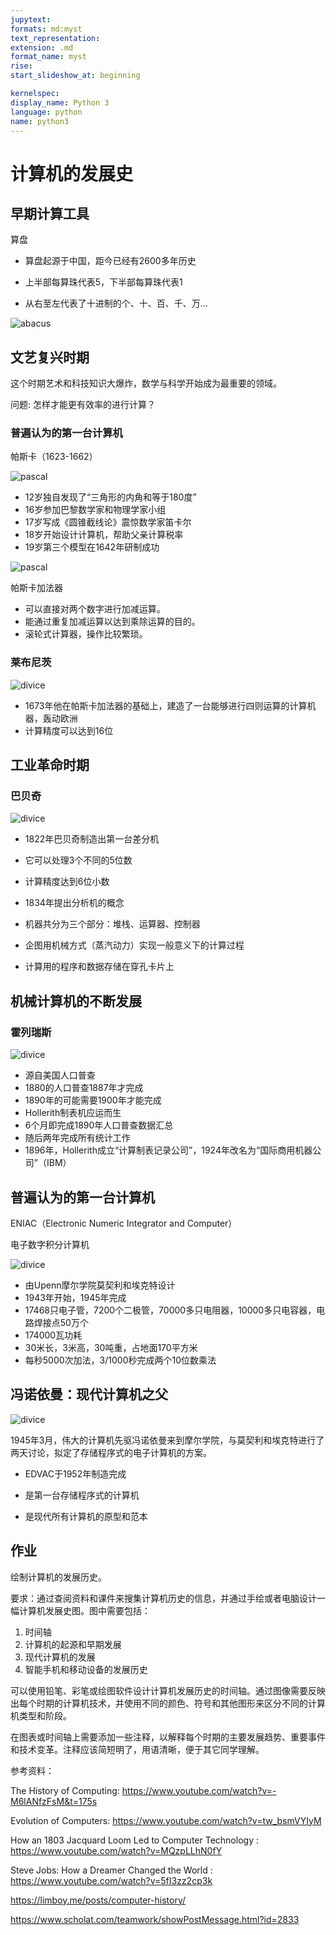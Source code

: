 ```yaml
---
jupytext:
formats: md:myst
text_representation:
extension: .md
format_name: myst
rise:
start_slideshow_at: beginning

kernelspec:
display_name: Python 3
language: python
name: python3
---
```


# 计算机的发展史 #

## 早期计算工具 ##

算盘

* 算盘起源于中国，距今已经有2600多年历史

* 上半部每算珠代表5，下半部每算珠代表1

* 从右至左代表了十进制的个、十、百、千、万…

![abacus](abacus.png)

## 文艺复兴时期 ##

这个时期艺术和科技知识大爆炸，数学与科学开始成为最重要的领域。

问题: 怎样才能更有效率的进行计算？

### 普遍认为的第一台计算机 ####

帕斯卡（1623-1662）

![pascal](Pascal.png)

* 12岁独自发现了“三角形的内角和等于180度”
* 16岁参加巴黎数学家和物理学家小组
* 17岁写成《圆锥截线论》震惊数学家笛卡尔
* 18岁开始设计计算机，帮助父亲计算税率
* 19岁第三个模型在1642年研制成功

![pascal](add.png)

帕斯卡加法器

* 可以直接对两个数字进行加减运算。
* 能通过重复加减运算以达到乘除运算的目的。
* 滚轮式计算器，操作比较繁琐。

### 莱布尼茨 ###

![divice](lai.png)

* 1673年他在帕斯卡加法器的基础上，建造了一台能够进行四则运算的计算机器，轰动欧洲
* 计算精度可以达到16位

## 工业革命时期 ##

### 巴贝奇 ###

![divice](Babbage.png)

* 1822年巴贝奇制造出第一台差分机
* 它可以处理3个不同的5位数
* 计算精度达到6位小数

* 1834年提出分析机的概念
* 机器共分为三个部分：堆栈、运算器、控制器
* 企图用机械方式（蒸汽动力）实现一般意义下的计算过程
* 计算用的程序和数据存储在穿孔卡片上

## 机械计算机的不断发展 ##

### 霍列瑞斯 ###

![divice](table.png)

* 源自美国人口普查
* 1880的人口普查1887年才完成
* 1890年的可能需要1900年才能完成
* Hollerith制表机应运而生
* 6个月即完成1890年人口普查数据汇总
* 随后两年完成所有统计工作
* 1896年，Hollerith成立“计算制表记录公司”，1924年改名为“国际商用机器公司”（IBM）

## 普遍认为的第一台计算机 ##

ENIAC（Electronic Numeric Integrator and Computer）

电子数字积分计算机

![divice](eniac.png)

* 由Upenn摩尔学院莫契利和埃克特设计
* 1943年开始，1945年完成 
* 17468只电子管，7200个二极管，70000多只电阻器，10000多只电容器，电路焊接点50万个 
* 174000瓦功耗 
* 30米长，3米高，30吨重，占地面170平方米 
* 每秒5000次加法，3/1000秒完成两个10位数乘法

## 冯诺依曼：现代计算机之父 ##

![divice](von.png)

1945年3月，伟大的计算机先驱冯诺依曼来到摩尔学院，与莫契利和埃克特进行了两天讨论，拟定了存储程序式的电子计算机的方案。

* EDVAC于1952年制造完成

* 是第一台存储程序式的计算机

* 是现代所有计算机的原型和范本


## 作业 ##

绘制计算机的发展历史。

要求：通过查阅资料和课件来搜集计算机历史的信息，并通过手绘或者电脑设计一幅计算机发展史图。图中需要包括：

1. 时间轴
2. 计算机的起源和早期发展
3. 现代计算机的发展
4. 智能手机和移动设备的发展历史

可以使用铅笔、彩笔或绘图软件设计计算机发展历史的时间轴。通过图像需要反映出每个时期的计算机技术，并使用不同的颜色、符号和其他图形来区分不同的计算机类型和阶段。

在图表或时间轴上需要添加一些注释，以解释每个时期的主要发展趋势、重要事件和技术变革。注释应该简短明了，用语清晰，便于其它同学理解。

参考资料：

The History of Computing: https://www.youtube.com/watch?v=-M6lANfzFsM&t=175s

Evolution of Computers: https://www.youtube.com/watch?v=tw_bsmVYIyM

How an 1803 Jacquard Loom Led to Computer Technology
: https://www.youtube.com/watch?v=MQzpLLhN0fY

Steve Jobs: How a Dreamer Changed the World
: https://www.youtube.com/watch?v=5fI3zz2cp3k

https://limboy.me/posts/computer-history/

https://www.scholat.com/teamwork/showPostMessage.html?id=2833










